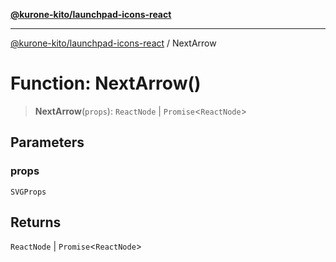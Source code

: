[**@kurone-kito/launchpad-icons-react**](../README.md)

***

[@kurone-kito/launchpad-icons-react](../globals.md) / NextArrow

# Function: NextArrow()

> **NextArrow**(`props`): `ReactNode` \| `Promise`\<`ReactNode`\>

## Parameters

### props

`SVGProps`

## Returns

`ReactNode` \| `Promise`\<`ReactNode`\>
